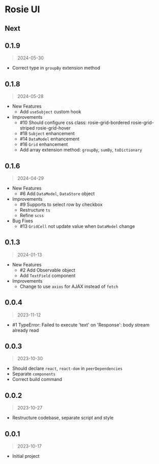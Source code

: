 # Rosie UI

## Next

## 0.1.9
> 2024-05-30
  - Correct type in `groupBy` extension method

## 0.1.8
> 2024-05-28

- New Features
  - Add `useSubject` custom hook
- Improvements
  - #10 Should configure css class: rosie-grid-bordered rosie-grid-striped rosie-grid-hover
  - #18 `Subject` enhancement
  - #14 `DataModel` enhancement
  - #16 `Grid` enhancement
  - Add array extension method: `groupBy`, `sumBy`, `toDictionary`

## 0.1.6
> 2024-04-29

- New Features
  - #6 Add `DataModel`, `DataStore` object
- Improvements
  - #9 Supports to select row by checkbox
  - Restructure `ts`
  - Refine `scss`
- Bug Fixes
  - #13 `GridCell` not update value when `DataModel` change

## 0.1.3
> 2024-01-13

- New Features
  - #2 Add Observable object
  - Add `TextField` component
- Improvements
  - Change to use `axios` for AJAX instead of `fetch`

## 0.0.4
> 2023-11-12

- #1 TypeError: Failed to execute 'text' on 'Response': body stream already read

## 0.0.3
> 2023-10-30

- Should declare `react`, `react-dom` in `peerDependencies`
- Separate `components`
- Correct build command

## 0.0.2
> 2023-10-27

- Restructure codebase, separate script and style

## 0.0.1
> 2023-10-17

- Initial project